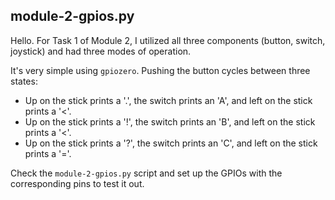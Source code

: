 ## module-2-gpios.py

Hello. For Task 1 of Module 2, I utilized all three components (button, switch, joystick) and had three modes of operation.

It's very simple using `gpiozero`. Pushing the button cycles between three states:

- Up on the stick prints a '.', the switch prints an 'A', and left on the stick prints a '<'.
- Up on the stick prints a '!', the switch prints an 'B', and left on the stick prints a '<'.
- Up on the stick prints a '?', the switch prints an 'C', and left on the stick prints a '='.

Check the `module-2-gpios.py` script and set up the GPIOs with the corresponding pins to test it out.
